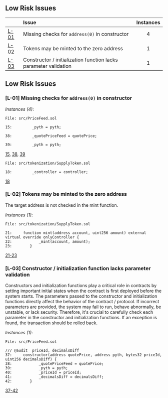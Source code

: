 ## Low Risk Issues


| |Issue|Instances|
|-|:-|:-:|
| [L-01](#L-01) | Missing checks for `address(0)` in constructor | 4 | 
| [L-02](#L-02) | Tokens may be minted to the zero address | 1 | 
| [L-03](#L-03) | Constructor / initialization function lacks parameter validation | 1 | 

## Low Risk Issues

### <a name="L-01"></a>[L-01] Missing checks for `address(0)` in constructor

*Instances (4)*:

```solidity
File: src/PriceFeed.sol

15:         _pyth = pyth;

38:         _quotePriceFeed = quotePrice;

39:         _pyth = pyth;

```

[15](https://github.com/code-423n4/2024-05-predy/tree/main/src/PriceFeed.sol#L15), [38](https://github.com/code-423n4/2024-05-predy/tree/main/src/PriceFeed.sol#L38), [39](https://github.com/code-423n4/2024-05-predy/tree/main/src/PriceFeed.sol#L39)

```solidity
File: src/tokenization/SupplyToken.sol

18:         _controller = controller;

```

[18](https://github.com/code-423n4/2024-05-predy/tree/main/src/tokenization/SupplyToken.sol#L18)

### <a name="L-02"></a>[L-02] Tokens may be minted to the zero address
The target address is not checked in the mint function.

*Instances (1)*:

```solidity
File: src/tokenization/SupplyToken.sol

21:     function mint(address account, uint256 amount) external virtual override onlyController {
22:            _mint(account, amount);
23:        }

```

[21-23](https://github.com/code-423n4/2024-05-predy/tree/main/src/tokenization/SupplyToken.sol#L21-L23)

### <a name="L-03"></a>[L-03] Constructor / initialization function lacks parameter validation
Constructors and initialization functions play a critical role in contracts by setting important initial states when the contract is first deployed before the system starts. The parameters passed to the constructor and initialization functions directly affect the behavior of the contract / protocol. If incorrect parameters are provided, the system may fail to run, behave abnormally, be unstable, or lack security. Therefore, it's crucial to carefully check each parameter in the constructor and initialization functions. If an exception is found, the transaction should be rolled back.

*Instances (1)*:

```solidity
File: src/PriceFeed.sol

/// @audit  priceId, decimalsDiff
37:     constructor(address quotePrice, address pyth, bytes32 priceId, uint256 decimalsDiff) {
38:            _quotePriceFeed = quotePrice;
39:            _pyth = pyth;
40:            _priceId = priceId;
41:            _decimalsDiff = decimalsDiff;
42:        }

```

[37-42](https://github.com/code-423n4/2024-05-predy/tree/main/src/PriceFeed.sol#L37-L42)
